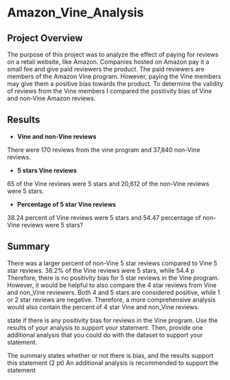 # Amazon_Vine_Analysis

## Project Overview
The purpose of this project was to analyze the effect of paying for reviews on a retail website, like Amazon. Companies hosted on Amazon pay it a small fee and give paid reviewers the product. The paid reviewers are members of the Amazon Vine program. However, paying the Vine members may give them a positive bias towards the product. To determine the validity of reviews from the Vine members I compared the positivity bias of Vine and non-Vine Amazon reviews.

## Results

* **Vine and non-Vine reviews**

There were 170 reviews from the vine program and 37,840 non-Vine reviews.

* **5 stars Vine reviews**

65 of the Vine reviews were 5 stars and 20,612 of the non-Vine reviews were 5 stars.

*  **Percentage of 5 star Vine reviews**

38.24 percent of Vine reviews were 5 stars and 54.47 percentage of non-Vine reviews were 5 stars?

## Summary

There was a larger percent of non-Vine 5 star reviews compared to Vine 5 star reviews. 38.2% of the Vine reviews were 5 stars, while 54.4 p Therefore, there is no positivity bias for 5 star reviews in the Vine program. However, it would be helpful to also compare the 4 star reviews from Vine and non_Vine reviewers. Both 4 and 5 stars are considered positive, while 1 or 2 star reviews are negative. Therefore, a more comprehensive analysis would also contain the percent of 4 star Vine and non_Vine reviews. 

state if there is any positivity bias for reviews in the Vine program. Use the results of your analysis to support your statement. Then, provide one additional analysis that you could do with the dataset to support your statement.

The summary states whether or not there is bias, and the results support this statement (2 pt)
An additional analysis is recommended to support the statement
